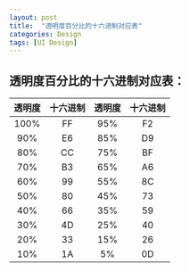 ```yaml
---
layout: post
title:  "透明度百分比的十六进制对应表"
categories: Design
tags: [UI Design]
---
```

## 透明度百分比的十六进制对应表：

| 透明度 | 十六进制 | 透明度 | 十六进制 |
|:-----:|:-------:|:-----:|:------:|
| 100%  |   FF    |  95%  |   F2   |
|  90%  |   E6    |  85%  |   D9   |
|  80%  |   CC    |  75%  |   BF   |
|  70%  |   B3    |  65%  |   A6   |
|  60%  |   99    |  55%  |   8C   |
|  50%  |   80    |  45%  |   73   |
|  40%  |   66    |  35%  |   59   |
|  30%  |   4D    |  25%  |   40   |
|  20%  |   33    |  15%  |   26   |
|  10%  |   1A    |   5%  |   0D   |
